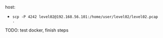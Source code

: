 host:
- `scp -P 4242 level02@192.168.56.101:/home/user/level02/level02.pcap .`

TODO: test docker, finish steps
